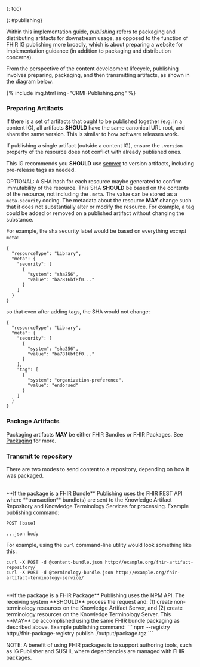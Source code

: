 {: toc}

{: #publishing}

Within this implementation guide, _publishing_ refers to packaging and distributing artifacts for downstream usage, as opposed to the function of FHIR IG publishing more broadly, which is about preparing a website for implementation guidance (in addition to packaging and distribution concerns).

From the perspective of the content development lifecycle, publishing involves preparing, packaging, and then transmitting artifacts, as shown in the diagram below:

<div style="max-width:800px;">
{% include img.html img="CRMI-Publishing.png" %}
</div>

### Preparing Artifacts

If there is a set of artifacts that ought to be published together (e.g. in a content IG), all artifacts **SHOULD** have the same canonical URL root, and share the same version. This is similar to how software releases work.

If publishing a single artifact (outside a content IG), ensure the `.version` property of the resource does not conflict with already published ones.

This IG recommends you **SHOULD** use [semver](https://semver.org) to version artifacts, including pre-release tags as needed.

OPTIONAL: A SHA hash for each resource maybe generated to confirm immutability of the resource. This SHA **SHOULD** be based on the contents of the resource, not including the `.meta`. The value can be stored as a `meta.security` coding. The metadata about the resource **MAY** change such that it does not substantially alter or modify the resource. For example, a tag could be added or removed on a published artifact without changing the substance.

For example, the sha security label would be based on everything _except_ `meta`:

```jsonc
{ 
  "resourceType": "Library",
  "meta": {
    "security": [
      {
        "system": "sha256",
        "value": "ba7816bf8f0..."
      }
    ]
  }
}
```

so that even after adding tags, the SHA would not change:

```jsonc
{ 
  "resourceType": "Library",
  "meta": {
    "security": [
      {
        "system": "sha256",
        "value": "ba7816bf8f0..."
      }
    ],
    "tag": [
      {
        "system": "organization-preference",
        "value": "endorsed"
      }
    ]
  }
}
```

### Package Artifacts

Packaging artifacts **MAY** be either FHIR Bundles or FHIR Packages. See [Packaging](packaging.html) for more.


### Transmit to repository

There are two modes to send content to a repository, depending on how it was packaged.

<br/>
**If the package is a FHIR Bundle** Publishing uses the FHIR REST API where **transaction** bundle(s) are sent to the Knowledge Artifact Repository and Knowledge Terminology Services for processing. Example publishing command:

```
POST [base]

...json body
```

For example, using the `curl` command-line utility would look something like this:

```
curl -X POST -d @content-bundle.json http://example.org/fhir-artifact-repository/
curl -X POST -d @terminology-bundle.json http://example.org/fhir-artifact-terminology-service/
```

<br/>
**If the package is a FHIR Package** Publishing uses the NPM API. The receiving system **SHOULD** process the request and: (1) create non-terminology resources on the Knowledge Artifact Server, and (2) create terminology resources on the Knowledge Terminology Server. This **MAY** be accomplished using the same FHIR bundle packaging as described above. Example publishing command:
```
npm --registry http://fhir-package-registry publish ./output/package.tgz
```

NOTE: A benefit of using FHIR packages is to support authoring tools, such as IG Publisher and SUSHI, where dependencies are managed with FHIR packages.
